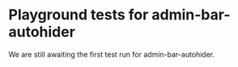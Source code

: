 # Playground tests for admin-bar-autohider
We are still awaiting the first test run for admin-bar-autohider.
